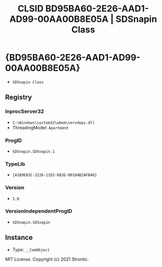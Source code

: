 ﻿---
title: "CLSID BD95BA60-2E26-AAD1-AD99-00AA00B8E05A | SDSnapin Class"
excerpt: What is COM-Object CLSID BD95BA60-2E26-AAD1-AD99-00AA00B8E05A?
---

# {BD95BA60-2E26-AAD1-AD99-00AA00B8E05A}

* `SDSnapin Class`

## Registry


### InprocServer32

* `C:\Windows\system32\wbem\servdeps.dll`
* ThreadingModel: `Apartment`

### ProgID

* `SDSnapin.SDSnapin.1`

### TypeLib

* `{A1B9E03C-3226-11D2-883E-00104B2AFB46}`

### Version

* `1.0`

### VersionIndependentProgID

* `SDSnapin.SDSnapin`

## Instance

* Type: `__ComObject`

MIT License. Copyright (c) 2021 Strontic.


